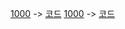 [1000](https://www.acmicpc.net/problem/1000) -> [코드](baekjoon/1000.swift)
[1000](https://www.acmicpc.net/problem/1001) -> [코드](baekjoon/1001.swift)
